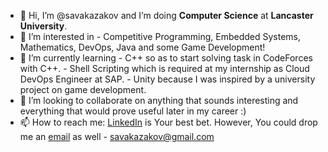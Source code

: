 - 👋 Hi, I’m @savakazakov and I’m doing **Computer Science** at **Lancaster University**.
- 👀 I’m interested in - Competitive Programming, Embedded Systems, Mathematics, DevOps, Java and some Game Development!
- 🌱 I’m currently learning - C++ so as to start solving task in CodeForces with C++.
			                      - Shell Scripting which is required at my internship as Cloud DevOps Engineer at SAP.
			                      - Unity because I was inspired by a university project on game development.
- 💞️ I’m looking to collaborate on anything that sounds interesting and everything that would prove useful later in my career :)
- 📫 How to reach me: [LinkedIn](https://www.linkedin.com/in/savakazakov/) is Your best bet.
                      However, You could drop me an [email](mailto:s.kazakov@lancaster.ac.uk) as well - 	savakazakov@gmail.com


<!---
savakazakov/savakazakov is a ✨ special ✨ repository because its `README.md` (this file) appears on your GitHub profile.
You can click the Preview link to take a look at your changes.
--->
